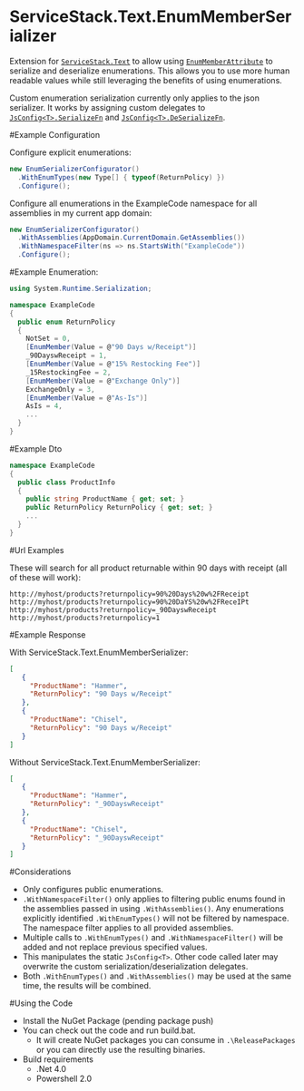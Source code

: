 ServiceStack.Text.EnumMemberSerializer
======================================

Extension for [`ServiceStack.Text`](https://github.com/ServiceStack/ServiceStack.Text) to allow using [`EnumMemberAttribute`](http://msdn.microsoft.com/en-us/library/system.runtime.serialization.enummemberattribute.aspx) to serialize and deserialize enumerations. This allows you to use more human readable values while still leveraging the benefits of using enumerations.

Custom enumeration serialization currently only applies to the json serializer. It works by assigning custom delegates to [`JsConfig<T>.SerializeFn`](https://github.com/ServiceStack/ServiceStack.Text/blob/master/src/ServiceStack.Text/JsConfig.cs) and [`JsConfig<T>.DeSerializeFn`](https://github.com/ServiceStack/ServiceStack.Text/blob/master/src/ServiceStack.Text/JsConfig.cs).

#Example Configuration

Configure explicit enumerations:
```c#
new EnumSerializerConfigurator()
  .WithEnumTypes(new Type[] { typeof(ReturnPolicy) })
  .Configure();
```

Configure all enumerations in the ExampleCode namespace for all assemblies in my current app domain:
```c#
new EnumSerializerConfigurator()
  .WithAssemblies(AppDomain.CurrentDomain.GetAssemblies())
  .WithNamespaceFilter(ns => ns.StartsWith("ExampleCode"))
  .Configure();
```

#Example Enumeration:
```c#
using System.Runtime.Serialization;

namespace ExampleCode
{
  public enum ReturnPolicy
  {
    NotSet = 0,
    [EnumMember(Value = @"90 Days w/Receipt")]
    _90DayswReceipt = 1,
    [EnumMember(Value = @"15% Restocking Fee")]
    _15RestockingFee = 2,
    [EnumMember(Value = @"Exchange Only")]
    ExchangeOnly = 3,
    [EnumMember(Value = @"As-Is")]
    AsIs = 4,
    ...
  }
}
```

#Example Dto
```c#
namespace ExampleCode
{
  public class ProductInfo
  {
    public string ProductName { get; set; }
    public ReturnPolicy ReturnPolicy { get; set; }
    ...
  }
}
```

#Url Examples

These will search for all product returnable within 90 days with receipt (all of these will work):
```
http://myhost/products?returnpolicy=90%20Days%20w%2FReceipt
http://myhost/products?returnpolicy=90%20DaYS%20w%2FReceIPt
http://myhost/products?returnpolicy=_90DayswReceipt
http://myhost/products?returnpolicy=1
```

#Example Response

With ServiceStack.Text.EnumMemberSerializer:
```JSON
[
   {
     "ProductName": "Hammer",
     "ReturnPolicy": "90 Days w/Receipt"
   },
   {
     "ProductName": "Chisel",
     "ReturnPolicy": "90 Days w/Receipt"
   }
]
```

Without ServiceStack.Text.EnumMemberSerializer:
```JSON
[
   {
     "ProductName": "Hammer",
     "ReturnPolicy": "_90DayswReceipt"
   },
   {
     "ProductName": "Chisel",
     "ReturnPolicy": "_90DayswReceipt"
   }
]
```
#Considerations
* Only configures public enumerations.
* `.WithNamespaceFilter()` only applies to filtering public enums found in the assemblies passed in using `.WithAssemblies()`. Any enumerations explicitly identified `.WithEnumTypes()` will not be filtered by namespace. The namespace filter applies to all provided assemblies.
* Multiple calls to `.WithEnumTypes()` and `.WithNamespaceFilter()` will be added and not replace previous specified values.
* This manipulates the static `JsConfig<T>`. Other code called later may overwrite the custom serialization/deserialization delegates.
* Both `.WithEnumTypes()` and `.WithAssemblies()` may be used at the same time, the results will be combined.

#Using the Code

* Install the NuGet Package (pending package push)
* You can check out the code and run build.bat.
  * It will create NuGet packages you can consume in `.\ReleasePackages` or you can directly use the resulting binaries. 
* Build requirements
  * .Net 4.0
  * Powershell 2.0
